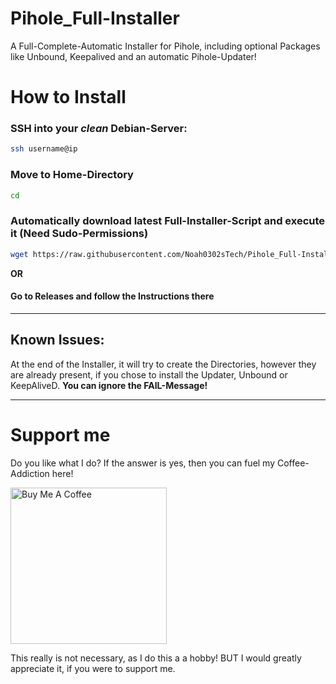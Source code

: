# Pihole_Full-Installer
A Full-Complete-Automatic Installer for Pihole, including optional Packages like Unbound, Keepalived and an automatic Pihole-Updater!

# How to Install
### SSH into your *clean* Debian-Server:
```bash
ssh username@ip
```
### Move to Home-Directory
```bash
cd
```
### Automatically download latest Full-Installer-Script and execute it (Need Sudo-Permissions)
```bash
wget https://raw.githubusercontent.com/Noah0302sTech/Pihole_Full-Installer/master/Debian/Pihole-Full-Installer-Debian-Noah0302sTech.sh && sudo bash Pihole-Full-Installer-Debian-Noah0302sTech.sh
```

**OR**

#### Go to Releases and follow the Instructions there

-----

## Known Issues:

At the end of the Installer, it will try to create the Directories, however they are already present, if you chose to install the Updater, Unbound or KeepAliveD.
**You can ignore the FAIL-Message!**

-----

# Support me
Do you like what I do? If the answer is yes, then you can fuel my Coffee-Addiction here!

<a href="https://www.buymeacoffee.com/Noah0302sTech"><img src="https://drive.google.com/uc?id=1rTwdjTiR0sywyDaTxLUNZG1fFgVrlK34" alt="Buy Me A Coffee" width="250" height="250"></a>

This really is not necessary, as I do this a a hobby! BUT I would greatly appreciate it, if you were to support me.
